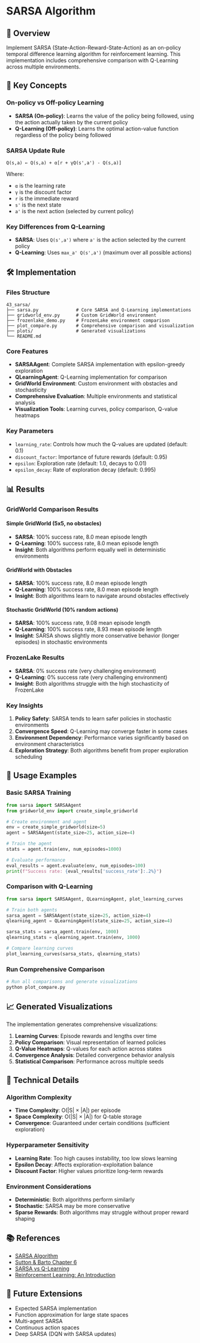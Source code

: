 # SARSA Algorithm

## 📌 Overview
Implement SARSA (State-Action-Reward-State-Action) as an on-policy temporal difference learning algorithm for reinforcement learning. This implementation includes comprehensive comparison with Q-Learning across multiple environments.

## 🧠 Key Concepts

### On-policy vs Off-policy Learning
- **SARSA (On-policy)**: Learns the value of the policy being followed, using the action actually taken by the current policy
- **Q-Learning (Off-policy)**: Learns the optimal action-value function regardless of the policy being followed

### SARSA Update Rule
```
Q(s,a) ← Q(s,a) + α[r + γQ(s',a') - Q(s,a)]
```
Where:
- `α` is the learning rate
- `γ` is the discount factor
- `r` is the immediate reward
- `s'` is the next state
- `a'` is the next action (selected by current policy)

### Key Differences from Q-Learning
- **SARSA**: Uses `Q(s',a')` where `a'` is the action selected by the current policy
- **Q-Learning**: Uses `max_a' Q(s',a')` (maximum over all possible actions)

## 🛠️ Implementation

### Files Structure
```
43_sarsa/
├── sarsa.py              # Core SARSA and Q-Learning implementations
├── gridworld_env.py      # Custom GridWorld environment
├── frozenlake_demo.py    # FrozenLake environment comparison
├── plot_compare.py       # Comprehensive comparison and visualization
├── plots/                # Generated visualizations
└── README.md
```

### Core Features
- **SARSAAgent**: Complete SARSA implementation with epsilon-greedy exploration
- **QLearningAgent**: Q-Learning implementation for comparison
- **GridWorld Environment**: Custom environment with obstacles and stochasticity
- **Comprehensive Evaluation**: Multiple environments and statistical analysis
- **Visualization Tools**: Learning curves, policy comparison, Q-value heatmaps

### Key Parameters
- `learning_rate`: Controls how much the Q-values are updated (default: 0.1)
- `discount_factor`: Importance of future rewards (default: 0.95)
- `epsilon`: Exploration rate (default: 1.0, decays to 0.01)
- `epsilon_decay`: Rate of exploration decay (default: 0.995)

## 📊 Results

### GridWorld Comparison Results

#### Simple GridWorld (5x5, no obstacles)
- **SARSA**: 100% success rate, 8.0 mean episode length
- **Q-Learning**: 100% success rate, 8.0 mean episode length
- **Insight**: Both algorithms perform equally well in deterministic environments

#### GridWorld with Obstacles
- **SARSA**: 100% success rate, 8.0 mean episode length
- **Q-Learning**: 100% success rate, 8.0 mean episode length
- **Insight**: Both algorithms learn to navigate around obstacles effectively

#### Stochastic GridWorld (10% random actions)
- **SARSA**: 100% success rate, 9.08 mean episode length
- **Q-Learning**: 100% success rate, 8.93 mean episode length
- **Insight**: SARSA shows slightly more conservative behavior (longer episodes) in stochastic environments

### FrozenLake Results
- **SARSA**: 0% success rate (very challenging environment)
- **Q-Learning**: 0% success rate (very challenging environment)
- **Insight**: Both algorithms struggle with the high stochasticity of FrozenLake

### Key Insights

1. **Policy Safety**: SARSA tends to learn safer policies in stochastic environments
2. **Convergence Speed**: Q-Learning may converge faster in some cases
3. **Environment Dependency**: Performance varies significantly based on environment characteristics
4. **Exploration Strategy**: Both algorithms benefit from proper exploration scheduling

## 🎯 Usage Examples

### Basic SARSA Training
```python
from sarsa import SARSAAgent
from gridworld_env import create_simple_gridworld

# Create environment and agent
env = create_simple_gridworld(size=5)
agent = SARSAAgent(state_size=25, action_size=4)

# Train the agent
stats = agent.train(env, num_episodes=1000)

# Evaluate performance
eval_results = agent.evaluate(env, num_episodes=100)
print(f"Success rate: {eval_results['success_rate']:.2%}")
```

### Comparison with Q-Learning
```python
from sarsa import SARSAAgent, QLearningAgent, plot_learning_curves

# Train both agents
sarsa_agent = SARSAAgent(state_size=25, action_size=4)
qlearning_agent = QLearningAgent(state_size=25, action_size=4)

sarsa_stats = sarsa_agent.train(env, 1000)
qlearning_stats = qlearning_agent.train(env, 1000)

# Compare learning curves
plot_learning_curves(sarsa_stats, qlearning_stats)
```

### Run Comprehensive Comparison
```python
# Run all comparisons and generate visualizations
python plot_compare.py
```

## 📈 Generated Visualizations

The implementation generates comprehensive visualizations:

1. **Learning Curves**: Episode rewards and lengths over time
2. **Policy Comparison**: Visual representation of learned policies
3. **Q-Value Heatmaps**: Q-values for each action across states
4. **Convergence Analysis**: Detailed convergence behavior analysis
5. **Statistical Comparison**: Performance across multiple seeds

## 🔬 Technical Details

### Algorithm Complexity
- **Time Complexity**: O(|S| × |A|) per episode
- **Space Complexity**: O(|S| × |A|) for Q-table storage
- **Convergence**: Guaranteed under certain conditions (sufficient exploration)

### Hyperparameter Sensitivity
- **Learning Rate**: Too high causes instability, too low slows learning
- **Epsilon Decay**: Affects exploration-exploitation balance
- **Discount Factor**: Higher values prioritize long-term rewards

### Environment Considerations
- **Deterministic**: Both algorithms perform similarly
- **Stochastic**: SARSA may be more conservative
- **Sparse Rewards**: Both algorithms may struggle without proper reward shaping

## 📚 References
- [SARSA Algorithm](https://en.wikipedia.org/wiki/State%E2%80%93action%E2%80%93reward%E2%80%93state%E2%80%93action)
- [Sutton & Barto Chapter 6](http://incompleteideas.net/book/the-book-2nd.html)
- [SARSA vs Q-Learning](https://towardsdatascience.com/sarsa-vs-q-learning-7267a85c47bd) 
- [Reinforcement Learning: An Introduction](http://incompleteideas.net/book/the-book-2nd.html)

## 🚀 Future Extensions
- Expected SARSA implementation
- Function approximation for large state spaces
- Multi-agent SARSA
- Continuous action spaces
- Deep SARSA (DQN with SARSA updates) 